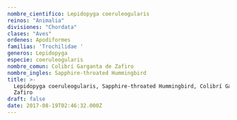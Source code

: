 ```yaml
---
nombre_cientifico: Lepidopyga coeruleogularis
reinos: "Animalia"
divisiones: "Chordata"
clases: "Aves"
ordenes: Apodiformes
familias: 'Trochilidae '
generos: Lepidopyga
especie: coeruleogularis
nombre_comun: Colibrí Garganta de Zafiro
nombre_ingles: Sapphire-throated Hummingbird
title: >-
  Lepidopyga coeruleogularis, Sapphire-throated Hummingbird, Colibrí Garganta de
  Zafiro
draft: false
date: 2017-08-19T02:46:32.000Z
---
```


